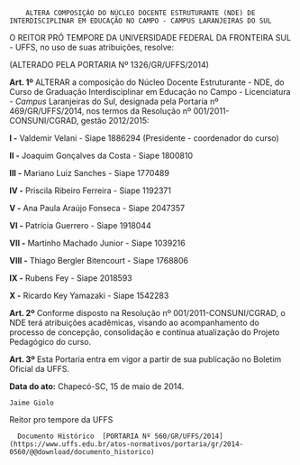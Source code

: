         ALTERA COMPOSIÇÃO DO NÚCLEO DOCENTE ESTRUTURANTE (NDE) DE INTERDISCIPLINAR EM EDUCAÇÃO NO CAMPO - CAMPUS LARANJEIRAS DO SUL  

O REITOR PRÓ TEMPORE DA UNIVERSIDADE FEDERAL DA FRONTEIRA SUL - UFFS, no uso de suas atribuições, resolve:

 (ALTERADO PELA PORTARIA Nº 1326/GR/UFFS/2014)

 **Art. 1º** ALTERAR a composição do Núcleo Docente Estruturante - NDE, do Curso de Graduação Interdisciplinar em Educação no Campo - Licenciatura - *Campus* Laranjeiras do Sul, designada pela Portaria nº 469/GR/UFFS/2014, nos termos da Resolução nº 001/2011-CONSUNI/CGRAD, gestão 2012/2015:

 **I -** Valdemir Velani - Siape 1886294 (Presidente - coordenador do curso)

 **II -** Joaquim Gonçalves da Costa - Siape 1800810

 **III -** Mariano Luiz Sanches - Siape 1770489

 **IV -** Priscila Ribeiro Ferreira - Siape 1192371

 **V -** Ana Paula Araújo Fonseca - Siape 2047357

 **VI -** Patrícia Guerrero - Siape 1918044

 **VII -** Martinho Machado Junior - Siape 1039216

 **VIII -** Thiago Bergler Bitencourt - Siape 1768806

 **IX -** Rubens Fey - Siape 2018593

 **X -** Ricardo Key Yamazaki - Siape 1542283

 **Art. 2º** Conforme disposto na Resolução nº 001/2011-CONSUNI/CGRAD, o NDE terá atribuições acadêmicas, visando ao acompanhamento do processo de concepção, consolidação e contínua atualização do Projeto Pedagógico do curso.

 **Art. 3º** Esta Portaria entra em vigor a partir de sua publicação no Boletim Oficial da UFFS.

  

   **Data do ato:** Chapecó-SC, 15 de maio de 2014.   
 

    Jaime Giolo   
 Reitor pro tempore da UFFS 

      Documento Histórico  [PORTARIA Nº 560/GR/UFFS/2014](https://www.uffs.edu.br/atos-normativos/portaria/gr/2014-0560/@@download/documento_historico)     
      